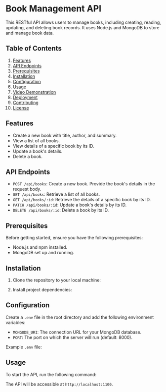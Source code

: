 # Book Management API

This RESTful API allows users to manage books, including creating, reading, updating, and deleting book records. It uses Node.js and MongoDB to store and manage book data.

## Table of Contents

1. [Features](#features)
2. [API Endpoints](#api-endpoints)
3. [Prerequisites](#prerequisites)
4. [Installation](#installation)
5. [Configuration](#configuration)
6. [Usage](#usage)
7. [Video Demonstration](#video-demonstration)
8. [Deployment](#deployment)
9. [Contributing](#contributing)
10. [License](#license)

## Features

- Create a new book with title, author, and summary.
- View a list of all books.
- View details of a specific book by its ID.
- Update a book's details.
- Delete a book.

## API Endpoints

- `POST /api/books`: Create a new book. Provide the book's details in the request body.
- `GET /api/books`: Retrieve a list of all books.
- `GET /api/books/:id`: Retrieve the details of a specific book by its ID.
- `PATCH /api/books/:id`: Update a book's details by its ID.
- `DELETE /api/books/:id`: Delete a book by its ID.

## Prerequisites

Before getting started, ensure you have the following prerequisites:

- Node.js and npm installed.
- MongoDB set up and running.

## Installation

1. Clone the repository to your local machine:

2. Install project dependencies:

## Configuration

Create a `.env` file in the root directory and add the following environment variables:

- `MONGODB_URI`: The connection URL for your MongoDB database.
- `PORT`: The port on which the server will run (default: 8000).

Example `.env` file:

## Usage

To start the API, run the following command:

The API will be accessible at `http://localhost:1100`.
